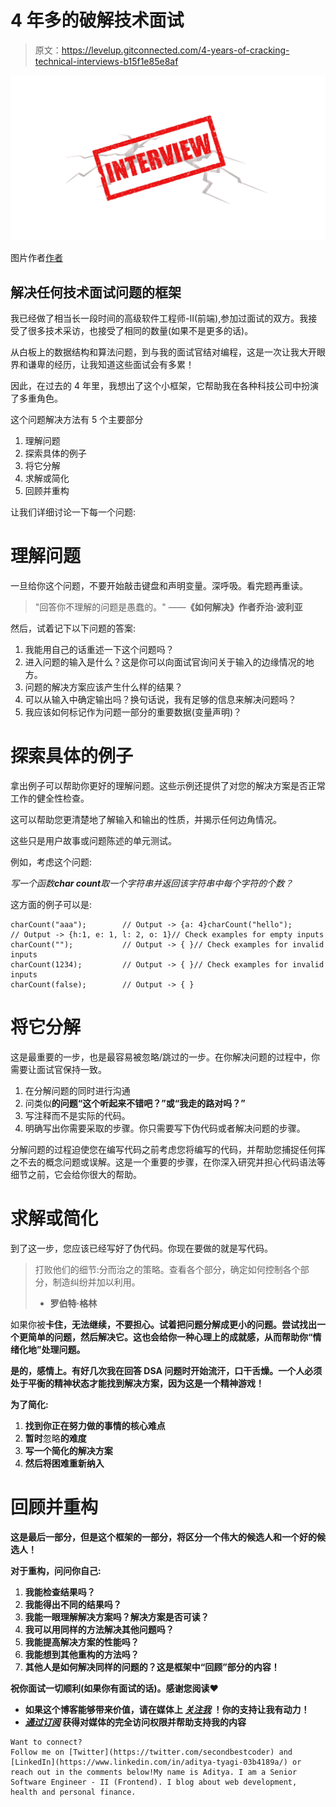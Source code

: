 # 4 年多的破解技术面试

> 原文：<https://levelup.gitconnected.com/4-years-of-cracking-technical-interviews-b15f1e85e8af>

![](img/ca7ee5e76c6f5ba0dea4ca1508b91359.png)

图片作者[作者](https://adityatyagi.com/)

## 解决任何技术面试问题的框架

我已经做了相当长一段时间的高级软件工程师-II(前端),参加过面试的双方。我接受了很多技术采访，也接受了相同的数量(如果不是更多的话)。

从白板上的数据结构和算法问题，到与我的面试官结对编程，这是一次让我大开眼界和谦卑的经历，让我知道这些面试会有多累！

因此，在过去的 4 年里，我想出了这个小框架，它帮助我在各种科技公司中扮演了多重角色。

这个问题解决方法有 5 个主要部分

1.  理解问题
2.  探索具体的例子
3.  将它分解
4.  求解或简化
5.  回顾并重构

让我们详细讨论一下每一个问题:

# 理解问题

一旦给你这个问题，不要开始敲击键盘和声明变量。深呼吸。看完题再重读。

> "回答你不理解的问题是愚蠢的。"
> ——**《如何解决》作者乔治·波利亚**

然后，试着记下以下问题的答案:

1.  我能用自己的话重述一下这个问题吗？
2.  进入问题的输入是什么？这是你可以向面试官询问关于输入的边缘情况的地方。
3.  问题的解决方案应该产生什么样的结果？
4.  可以从输入中确定输出吗？换句话说，我有足够的信息来解决问题吗？
5.  我应该如何标记作为问题一部分的重要数据(变量声明)？

# 探索具体的例子

拿出例子可以帮助你更好的理解问题。这些示例还提供了对您的解决方案是否正常工作的健全性检查。

这可以帮助您更清楚地了解输入和输出的性质，并揭示任何边角情况。

这些只是用户故事或问题陈述的单元测试。

例如，考虑这个问题:

*写一个函数****char count****取一个字符串并返回该字符串中每个字符的个数？*

这方面的例子可以是:

```
charCount("aaa");        // Output -> {a: 4}charCount("hello");      // Output -> {h:1, e: 1, l: 2, o: 1}// Check examples for empty inputs
charCount("");           // Output -> { }// Check examples for invalid inputs
charCount(1234);         // Output -> { }// Check examples for invalid inputs
charCount(false);        // Output -> { }
```

# 将它分解

这是最重要的一步，也是最容易被忽略/跳过的一步。在你解决问题的过程中，你需要让面试官保持一致。

1.  在分解问题的同时进行沟通
2.  问类似**的问题“这个听起来不错吧？”**或**“我走的路对吗？”**
3.  写注释而不是实际的代码。
4.  明确写出你需要采取的步骤。你只需要写下伪代码或者解决问题的步骤。

分解问题的过程迫使您在编写代码之前考虑您将编写的代码，并帮助您捕捉任何挥之不去的概念问题或误解。这是一个重要的步骤，在你深入研究并担心代码语法等细节之前，它会给你很大的帮助。

# 求解或简化

到了这一步，您应该已经写好了伪代码。你现在要做的就是写代码。

> 打败他们的细节:分而治之的策略。查看各个部分，确定如何控制各个部分，制造纠纷并加以利用。
> - **罗伯特·格林**

如果你被**卡住，无法继续，不要担心。试着把问题分解成更小的问题。尝试找出一个更简单的问题，然后解决它。这也会给你一种心理上的成就感，从而帮助你“情绪化地”处理问题。**

**是的，感情上。有好几次我在回答 DSA 问题时开始流汗，口干舌燥。一个人必须处于平衡的精神状态才能找到解决方案，因为这是一个精神游戏！**

**为了简化:**

1.  **找到你正在努力做的事情的核心难点**
2.  **暂时**忽略**的难度**
3.  **写一个简化的解决方案**
4.  **然后将困难重新纳入**

# **回顾并重构**

**这是最后一部分，但是这个框架的一部分，将区分一个伟大的候选人和一个好的候选人！**

**对于重构，问问你自己:**

1.  **我能检查结果吗？**
2.  **我能得出不同的结果吗？**
3.  **我能一眼理解解决方案吗？解决方案是否可读？**
4.  **我可以用同样的方法解决其他问题吗？**
5.  **我能提高解决方案的性能吗？**
6.  **我能想到其他重构的方法吗？**
7.  **其他人是如何解决同样的问题的？这是框架中“回顾”部分的内容！**

**祝你面试一切顺利(如果你有面试的话)。感谢您阅读❤**

*   **如果这个博客能够带来价值，请在媒体上 [*关注我*](https://medium.com/@aditya-tyagi) ！你的支持让我有动力！**
*   **[*通过订阅*](https://aditya-tyagi.medium.com/membership) 获得对媒体的完全访问权限并帮助支持我的内容**

```
Want to connect?
Follow me on [Twitter](https://twitter.com/secondbestcoder) and [LinkedIn](https://www.linkedin.com/in/aditya-tyagi-03b4189a/) or reach out in the comments below!My name is Aditya. I am a Senior Software Engineer - II (Frontend). I blog about web development, health and personal finance.
```
